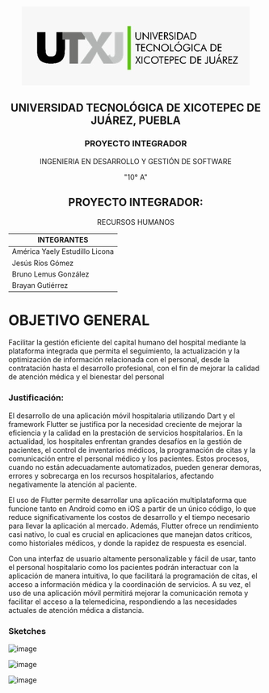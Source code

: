 <div align="center">

 ![Imagen 1](https://github.com/JonaIbarra/Recursos-Humanos/blob/America/Documentation/LOGO%20UNIVERSIDAD%201.jpeg)    


## UNIVERSIDAD TECNOLÓGICA DE XICOTEPEC DE JUÁREZ, PUEBLA
### PROYECTO INTEGRADOR 
INGENIERIA EN DESARROLLO Y GESTIÓN DE SOFTWARE 

"10° A"
## PROYECTO INTEGRADOR:
RECURSOS HUMANOS 

| INTEGRANTES       |
| --------------------------- | 
| América Yaely Estudillo Licona | 
| Jesús Ríos Gómez            | 
| Bruno Lemus González | 
|Brayan Gutiérrez

</div>

# OBJETIVO GENERAL
Facilitar la gestión eficiente del capital humano del hospital mediante la plataforma integrada que permita el seguimiento, la actualización y la optimización de información relacionada con el personal, desde la contratación hasta el desarrollo profesional, con el fin de mejorar la calidad de atención médica y el bienestar del personal


### Justificación:

El desarrollo de una aplicación móvil hospitalaria utilizando Dart y el framework Flutter se justifica por la necesidad creciente de mejorar la eficiencia y la calidad en la prestación de servicios hospitalarios. En la actualidad, los hospitales enfrentan grandes desafíos en la gestión de pacientes, el control de inventarios médicos, la programación de citas y la comunicación entre el personal médico y los pacientes. Estos procesos, cuando no están adecuadamente automatizados, pueden generar demoras, errores y sobrecarga en los recursos hospitalarios, afectando negativamente la atención al paciente.

El uso de Flutter permite desarrollar una aplicación multiplataforma que funcione tanto en Android como en iOS a partir de un único código, lo que reduce significativamente los costos de desarrollo y el tiempo necesario para llevar la aplicación al mercado. Además, Flutter ofrece un rendimiento casi nativo, lo cual es crucial en aplicaciones que manejan datos críticos, como historiales médicos, y donde la rapidez de respuesta es esencial.

Con una interfaz de usuario altamente personalizable y fácil de usar, tanto el personal hospitalario como los pacientes podrán interactuar con la aplicación de manera intuitiva, lo que facilitará la programación de citas, el acceso a información médica y la coordinación de servicios. A su vez, el uso de una aplicación móvil permitirá mejorar la comunicación remota y facilitar el acceso a la telemedicina, respondiendo a las necesidades actuales de atención médica a distancia.

### Sketches
![image](https://github.com/user-attachments/assets/7f1d8309-a4b2-4416-b9c0-28b376b89c0b)


![image](https://github.com/user-attachments/assets/30340826-cfad-4b13-98af-83be57357840)



![image](https://github.com/user-attachments/assets/db92bea2-53d5-4dc2-acb9-8beb54be9834)

